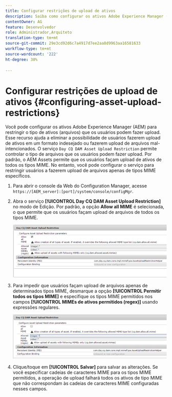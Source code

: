 ```yaml
---
title: Configurar restrições de upload de ativos
description: Saiba como configurar os ativos Adobe Experience Manager (AEM) para restringir o tipo de ativos (arquivos) que os usuários podem fazer upload.
contentOwner: AG
feature: Desenvolvedor
role: Administrador,Arquiteto
translation-type: tm+mt
source-git-commit: 29e3cd92d6c7a4917d7ee2aa8d9963aa16581633
workflow-type: tm+mt
source-wordcount: '222'
ht-degree: 30%

---
```



# Configurar restrições de upload de ativos {#configuring-asset-upload-restrictions}

Você pode configurar os ativos Adobe Experience Manager (AEM) para restringir o tipo de ativos (arquivos) que os usuários podem fazer upload. Esse recurso ajuda a eliminar a possibilidade de usuários fazerem upload de ativos em um formato indesejado ou fazerem upload de arquivos mal-intencionados. O serviço `Day CQ DAM Asset Upload Restriction` permite controlar o tipo de arquivos que os usuários podem fazer upload. Por padrão, o AEM Assets permite que os usuários façam upload de ativos de todos os tipos MIME. No entanto, você pode configurar o serviço para restringir usuários a fazerem upload de arquivos apenas de tipos MIME específicos.

1. Para abrir o console da Web do Configuration Manager, acesse `https://[AEM_server]:[port]/system/console/configMgr`.
1. Abra o serviço **[!UICONTROL Day CQ DAM Asset Upload Restriction]** no modo de Edição. Por padrão, a opção **Allow all MIME** é selecionada, o que permite que os usuários façam upload de arquivos de todos os tipos MIME.

   ![chlimage_1-378](assets/chlimage_1-378.png)

1. Para impedir que usuários façam upload de arquivos apenas de determinados tipos MIME, desmarque a opção **[!UICONTROL Permitir todos os tipos MIME]** e especifique os tipos MIME permitidos nos campos **[!UICONTROL MIMEs de ativos permitidos (regex)]** usando expressões regulares.

   ![chlimage_1-379](assets/chlimage_1-379.png)

1. Clique/toque em **[!UICONTROL Salvar]** para salvar as alterações. Se você especificar cadeias de caracteres MIME para os tipos MIME permitidos, a operação de upload falhará todos os ativos de tipo MIME que não correspondam às cadeias de caracteres MIME configuradas nesses campos.
